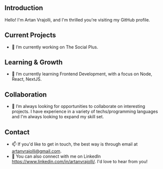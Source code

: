 ## Introduction

Hello! I'm Artan Vrajolli, and I'm thrilled you're visiting my GitHub profile.

## Current Projects

- 🔭 I’m currently working on The Social Plus.

## Learning & Growth

- 🌱 I’m currently learning Frontend Development, with a focus on Node, React, NextJS.

## Collaboration

- 👯 I’m always looking for opportunities to collaborate on interesting projects. I have experience in a variety of techs/programming languages and I'm always looking to expand my skill set.

## Contact

- 📫 If you'd like to get in touch, the best way is through email at artanvrajolli@gmail.com.
- 💼 You can also connect with me on LinkedIn https://www.linkedin.com/in/artanvrajolli/. I'd love to hear from you!
